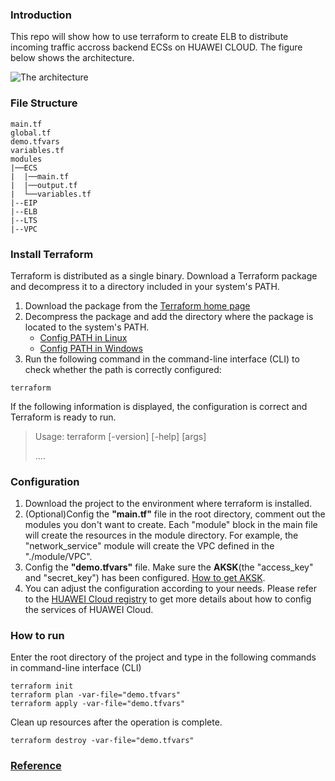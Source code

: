### Introduction
This repo will show how to use terraform to create ELB to distribute incoming traffic accross backend ECSs on HUAWEI CLOUD. The figure below shows the architecture.

![The architecture](https://support.huaweicloud.com/intl/en-us/qs-elb/en-us_image_0198607819.png)

### File Structure

```
main.tf 
global.tf
demo.tfvars
variables.tf
modules
|──ECS
|  |──main.tf
|  |──output.tf
|  └──variables.tf
|--EIP
|--ELB
|--LTS
|--VPC

```

### Install Terraform
Terraform is distributed as a single binary. Download a Terraform package and decompress it to a directory included in your system's PATH. 
1. Download the package from the [Terraform home page](https://developer.hashicorp.com/terraform/downloads) 
2. Decompress the package and add the directory where the package is located to the system's PATH.
   * [Config PATH in Linux](https://stackoverflow.com/questions/14637979/how-to-permanently-set-path-on-linux-unix?spm=a2c4g.11186623.0.0.51777aa7jeVdin)
   * [Config PATH in Windows](https://stackoverflow.com/questions/1618280/where-can-i-set-path-to-make-exe-on-windows?spm=a2c4g.11186623.0.0.51777aa7jeVdin)
3. Run the following command in the command-line interface (CLI) to check whether the path is correctly configured:
```
terraform
```
If the following information is displayed, the configuration is correct and Terraform is ready to run.
>Usage: terraform [-version] [-help] <command> [args]
>
>....

### Configuration
1. Download the project to the environment where terraform is installed.
2. (Optional)Config the __"main.tf"__ file in the root directory, comment out the modules you don't want to create. Each "module" block in the main file will create the resources in the module directory. For example, the "network_service" module will create the VPC defined in the "./module/VPC". 
3. Config the __"demo.tfvars"__ file. Make sure the **AKSK**(the "access_key" and "secret_key") has been configured. [How to get AKSK](https://support.huaweicloud.com/intl/en-us/usermanual-iam/iam_02_0003.html).
4. You can adjust the configuration according to your needs. Please refer to the [HUAWEI Cloud registry](https://registry.terraform.io/providers/huaweicloud/huaweicloud/latest/docs
) to get more details about how to config the services of HUAWEI Cloud.



### How to run 
Enter the root directory of the project and type in the following commands in command-line interface (CLI)
```
terraform init
terraform plan -var-file="demo.tfvars"
terraform apply -var-file="demo.tfvars"
```

Clean up resources after the operation is complete.
```
terraform destroy -var-file="demo.tfvars"
```


### [Reference](https://support.huaweicloud.com/intl/zh-cn/qs-terraform/index.html)

